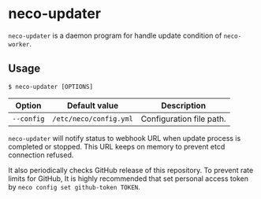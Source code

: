 neco-updater
============

`neco-updater` is a daemon program for handle update condition of `neco-worker`.

Usage
-----

```console
$ neco-updater [OPTIONS]
```

Option     | Default value          | Description
------     | -------------          | -----------
`--config` | `/etc/neco/config.yml` | Configuration file path.

`neco-updater` will notify status to webhook URL when update
process is completed or stopped. This URL keeps on memory to prevent
etcd connection refused.

It also periodically checks GitHub release of this repository.
To prevent rate limits for GitHub, It is highly recommended that
set personal access token by `neco config set github-token TOKEN`.
